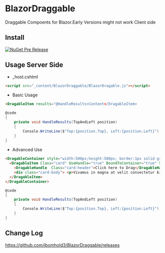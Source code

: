 # BlazorDraggable

Draggable Compoents for Blazor.Early Versions might not work Client side

## Install

[![NuGet Pre Release](https://img.shields.io/nuget/vpre/BlazorDraggable.svg)](https://www.nuget.org/packages/BlazorDraggable/)

## Usage Server Side
- _host.cshtml
``` html 
<script src="_content/BlazorDraggable/BlazorDragable.js"></script>
```
- Basic Usage
``` html
<DragableItem results="@HandleResults>Content</DragableItem>
```    
``` c#
@code
{
    private void HandleResults(TopAndLeft position)
    {
        Console.WriteLine($"Top:{position.Top}, Left:{position.Left}");
    }
}
```
- Advanced Use
``` html
<DragableContainer style="width:500px;height:500px; border:1px solid green">
  <DragableItem Class="card" UseHandle="true" BoundToContainer="true" Style="width:300px;" results="@HandleResults">
    <DragableHandle  Class="card-header">Click here to Drag</DragableHandle>
    <div class="card-body"> <p>Vivamus in magna at velit consectetur bibendum. Maecenas viverra diam in molestie accumsan. Etiam nec neque lacus. Integer molestie eget dui at luctus. Vivamus pulvinar enim nisi, in malesuada nulla ultrices fringilla. Praesent tincidunt facilisis sagittis. Phasellus scelerisque dolor sit amet nisl faucibus, at fermentum urna laoreet. </p></div>
  </DragableItem>
</DragableContainer>
```    
``` c#
@code
{
    private void HandleResults(TopAndLeft position)
    {
        Console.WriteLine($"Top:{position.Top}, Left:{position.Left}");
    }
}
```

## Change Log
https://github.com/jbomhold3/BlazorDraggable/releases
